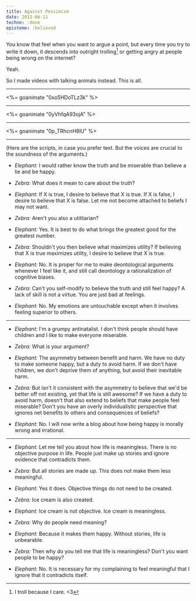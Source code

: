 ```yaml
---
title: Against Pessimism
date: 2012-06-11
techne: :done
episteme: :believed
---
```


You know that feel when you want to argue a point, but every time you try to write it down, it descends into outright trolling[^troll] or getting angry at people being wrong on the internet?

Yeah.

So I made videos with talking animals instead. This is all.

[^troll]: I troll because I care. <3

---

<%= goanimate "0xo5HDoTLz3k" %>

---

<%= goanimate "0yVhfqA93ojA" %>

---

<%= goanimate "0p_TRhcnH8lU" %>

---

(Here are the scripts, in case you prefer text. But the voices are crucial to the soundness of the arguments.)

- *Elephant:* I would rather know the truth and be miserable than believe a lie and be happy.

- *Zebra:* What does it mean to care about the truth?

- *Elephant:* If X is true, I desire to believe that X is true. If X is false, I desire to believe that X is false. Let me not become attached to beliefs I may not want.

- *Zebra:* Aren't you also a utilitarian?

- *Elephant:* Yes. It is best to do what brings the greatest good for the greatest number.

- *Zebra:* Shouldn't you then believe what maximizes utility? If believing that X is true maximizes utility, I desire to believe that X is true.

- *Elephant:* No. It is proper for me to make deontological arguments whenever I feel like it, and still call deontology a rationalization of cognitive biases.

- *Zebra:* Can't you self-modify to believe the truth and still feel happy? A lack of skill is not a virtue. You are just bad at feelings.

- *Elephant:* No. My emotions are untouchable except when it involves feeling superior to others.

--- 

- *Elephant:* I'm a grumpy antinatalist. I don't think people should have children and I like to make everyone miserable.

- *Zebra:* What is your argument?

- *Elephant:* The asymmetry between benefit and harm. We have no duty to make someone happy, but a duty to avoid harm. If we don't have children, we don't deprive them of anything, but avoid their inevitable harm.

- *Zebra:* But isn't it consistent with the asymmetry to believe that we'd be better off not existing, yet that life is still awesome? If we have a duty to avoid harm, doesn't that also extend to beliefs that make people feel miserable? Don't you have an overly individualistic perspective that ignores net benefits to others and consequences of beliefs?

- *Elephant:* No. I will now write a blog about how being happy is morally wrong and irrational.

---

- *Elephant:* Let me tell you about how life is meaningless. There is no objective purpose in life. People just make up stories and ignore evidence that contradicts them.

- *Zebra:* But all stories are made up. This does not make them less meaningful.

- *Elephant:* Yes it does. Objective things do not need to be created.

- *Zebra:* Ice cream is also created.

- *Elephant:* Ice cream is not objective. Ice cream is meaningless.

- *Zebra:* Why do people need meaning?

- *Elephant:* Because it makes them happy. Without stories, life is unbearable.

- *Zebra:* Then why do you tell me that life is meaningless? Don't you want people to be happy?

- *Elephant:* No. It is necessary for my complaining to feel meaningful that I ignore that it contradicts itself.
